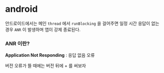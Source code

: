 # android
안드로이드에서는 메인 ```thread``` 에서 ```runBlocking``` 을 걸어주면 일정 시간 응답이 없는 경우 ```ANR``` 이 발생하며 앱이 강제 종료된다.

### ANR 이란?
<b>Application Not Responding</b> : 응답 없음 오류

버전 오류가 뜰 때에는 버전 뒤에 + 를 써보자